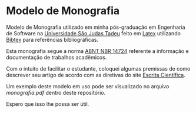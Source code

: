 Modelo de Monografia
==================

Modelo de Monografia utilizado em minha pós-graduação em Engenharia de Software na [Universidade São Judas Tadeu](http://www.usjt.br/) feito em [Latex](http://www.latex-project.org/) utilizando [Bibtex](http://www.bibtex.org/) para referências bibliográficas.


Esta monografia segue a norma [ABNT NBR 14724](http://www.ufvjm.edu.br/site/revistamultidisciplinar/files/2011/09/NBR_14724_atualizada_abr_2011.pdf) referente a informação e documentação de trabalhos acadêmicos.

Com o intuito de facilitar o estudante, coloquei algumas premissas de como descrever seu artigo de acordo com as diretivas do site [Escrita Científica](http://escritacientifica.com/).

Um exemplo deste modelo em uso pode ser visualizado no arquivo *monografia.pdf* dentro deste repositório.

Espero que isso lhe possa ser útil.
